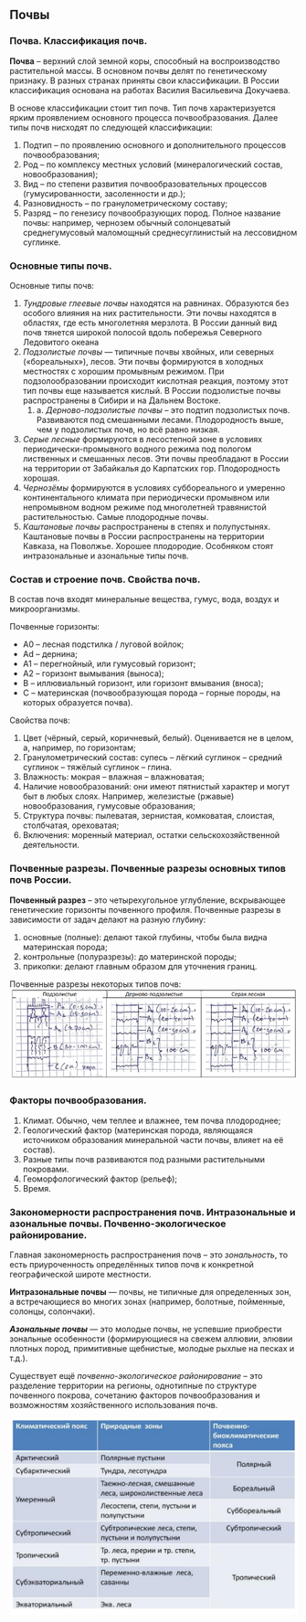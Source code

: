 ## Почвы

### Почва. Классификация почв.

**Почва** – верхний слой земной коры, способный на воспроизводство растительной массы. В основном почвы делят по генетическому признаку. В разных странах приняты свои классификации. В России классификация основана на работах Василия Васильевича Докучаева.

В основе классификации стоит тип почв. Тип почв характеризуется ярким проявлением основного процесса почвообразования. Далее типы почв нисходят по следующей классификации:
1. Подтип – по проявлению основного и дополнительного процессов почвообразования;
2. Род – по комплексу местных условий (минералогический состав, новообразования);
3. Вид – по степени развития почвообразовательных процессов (гумусированности, засоленности и др.);
4. Разновидность – по гранулометрическому составу;
5. Разряд – по генезису почвообразующих пород. Полное название почвы: например, чернозем обычный солонцеватый среднегумусовый маломощный среднесуглинистый на лессовидном суглинке.

### Основные типы почв.

Основные типы почв:
1. *Тундровые глеевые почвы* находятся на равнинах. Образуются без особого влияния на них растительности. Эти почвы находятся в областях, где есть многолетняя мерзлота. В России данный вид почв тянется широкой полосой вдоль побережья Северного Ледовитого океана
2. *Подзолистые почвы* — типичные почвы хвойных, или северных («бореальных»), лесов. Эти почвы формируются в холодных местностях с хорошим промывным режимом. При подзолообразовании происходит кислотная реакция, поэтому этот тип почвы еще называется кислый. В России подзолистые почвы распространены в Сибири и на Дальнем Востоке.
	1. a. *Дерново-подзолистые почвы* – это подтип подзолистых почв. Развиваются под смешанными лесами. Плодородность выше, чем у подзолистых почв, но всё равно низкая.
3. *Серые лесные* формируются в лесостепной зоне в условиях периодически-промывного водного режима под пологом лиственных и смешанных лесов. Эти почвы преобладают в России на территории от Забайкалья до Карпатских гор. Плодородность хорошая.
4. *Чернозёмы* формируются в условиях суббореального и умеренно континентального климата при периодически промывном или непромывном водном режиме под многолетней травянистой растительностью. Самые плодородные почвы.
5. *Каштановые почвы* распространены в степях и полупустынях. Каштановые почвы в России распространены на территории Кавказа, на Поволжье. Хорошее плодородие. Особняком стоят интразональные и азональные типы почв.

### Состав и строение почв. Свойства почв.

В состав почв входят минеральные вещества, гумус, вода, воздух и микроорганизмы. 

Почвенные горизонты:
- А0 – лесная подстилка / луговой войлок;
- Аd – дернина;
- A1 – перегнойный, или гумусовый горизонт;
- A2 – горизонт вымывания (выноса);
- B – иллювиальный горизонт, или горизонт вмывания (вноса);
- C – материнская (почвообразующая порода – горные породы, на которых образуется почва).

Свойства почв:
1. Цвет (чёрный, серый, коричневый, белый). Оценивается не в целом, а, например, по горизонтам;
2. Гранулометрический состав: супесь – лёгкий суглинок – средний суглинок – тяжёлый суглинок – глина.
3. Влажность: мокрая – влажная – влажноватая;
4. Наличие новообразований: они имеют пятнистый характер и могут быт в любых слоях. Например, железистые (ржавые) новообразования, гумусовые образования;
5. Структура почвы: пылеватая, зернистая, комковатая, слоистая, столбчатая, ореховатая;
6. Включения: моренный материал, остатки сельскохозяйственной деятельности.

### Почвенные разрезы. Почвенные разрезы основных типов почв России.

**Почвенный разрез** – это четырехугольное углубление, вскрывающее генетические горизонты почвенного профиля. Почвенные разрезы в зависимости от задач делают на разную глубину:
1. основные (полные): делают такой глубины, чтобы была видна материнская порода;
2. контрольные (полуразрезы): до материнской породы;
3. прикопки: делают главным образом для уточнения границ.

Почвенные разрезы некоторых типов почв:
![](../../media/natural-resourses/nr-0-razrez-60.png)

### Факторы почвообразования.

1. Климат. Обычно, чем теплее и влажнее, тем почва плодороднее;
2. Геологический фактор (материнская порода, являющаяся источником образования минеральной части почвы, влияет на её состав).
3. Разные типы почв развиваются под разными растительными покровами.
4. Геоморфологический фактор (рельеф);
6. Время.

### Закономерности распространения почв. Интразональные и азональные почвы. Почвенно-экологическое районирование.

Главная закономерность распространения почв – это *зональность*, то есть приуроченность определённых типов почв к конкретной географической широте местности.

**Интразональные почвы** — почвы, не типичные для определенных зон, а встречающиеся во многих зонах (например, болотные, пойменные, солонцы, солончаки).

***Азональные почвы*** — это молодые почвы, не успевшие приобрести зональные особенности (формирующиеся на свежем аллювии, элювии плотных пород, примитивные щебнистые, молодые рыхлые на песках и т.д.).

Существует ещё *почвенно-экологическое районирование* – это разделение территории на регионы, однотипные по структуре почвенного покрова, сочетанию факторов почвообразования и возможностям хозяйственного использования почв.

![](../../media/natural-resourses/nr-0-pocheco-60.png)